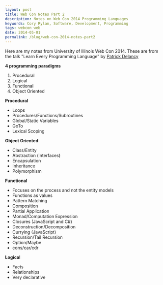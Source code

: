 ```yaml
---
layout: post
title: Web Con Notes Part 2
description: Notes on Web Con 2014 Programming Languages
keywords: Cory Rylan, Software, Development, Programming
tags: webcon web
date: 2014-05-01
permalink: /blog/web-con-2014-notes-part2
---
```

  
Here are my notes from University of Illinois Web Con 2014. These are from the talk
"Learn Every Programming Language" by <a href="https://twitter.com/PatrickDelancy" target="_blank">Patrick Delancy</a>

<strong>4 programming paradigms</strong>

1. Procedural
1. Logical
1. Functional
1. Object Oriented

<strong>Procedural</strong>

- Loops
- Procedures/Functions/Subroutines
- Global/Static Variables
- GoTo
- Lexical Scoping

<strong>Object Oriented</strong>

- Class/Entity</li>
- Abstraction (interfaces)</li>
- Encapsulation</li>
- Inheritance</li>
- Polymorphism</li>

<strong>Functional</strong>

- Focuses on the process and not the entity models
- Functions as values
- Pattern Matching
- Composition
- Partial Application
- Monad/Computation Expression
- Closures (JavaScript and C#)
- Deconstruction/Decomposition
- Currying (JavaScript)
- Recursion/Tail Recursion
- Option/Maybe
- cons/car/cdr

<strong>Logical</strong>

- Facts
- Relationships
- Very declarative